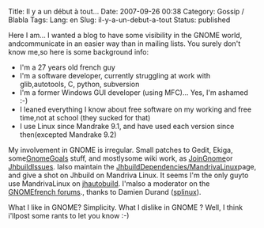 Title: Il y a un début à tout...
Date: 2007-09-26 00:38
Category: Gossip / Blabla
Tags:
Lang: en
Slug: il-y-a-un-debut-a-tout
Status: published

Here I am... I wanted a blog to have some visibility in the GNOME world, andcommunicate in an easier way than in mailing lists. You surely don't know me,so here is some background info:

-   I'm a 27 years old french guy
-   I'm a software developer, currently struggling at work with glib,autotools, C, python, subversion
-   I'm a former Windows GUI developer (using MFC)... Yes, I'm ashamed :-)
-   I leaned everything I know about free software on my working and free time,not at school (they sucked for that)
-   I use Linux since Mandrake 9.1, and have used each version since then(excepted Mandrake 9.2)

My involvement in GNOME is irregular. Small patches to Gedit, Ekiga, some[GnomeGoals](http://live.gnome.org/GnomeGoals) stuff, and mostlysome wiki work, as [JoinGnome](http://live.gnome.org/JoinGnome)or  [JhbuildIssues](http://live.gnome.org/JhbuildIssues). Ialso maintain the [JhbuildDependencies/MandrivaLinux](http://live.gnome.org/JhbuildDependencies/MandrivaLinux)page, and give a shot on Jhbuild on Mandriva Linux. It seems I'm the only guyto use MandrivaLinux on [jhautobuild](http://jhbuild.bxlug.be/). I'malso a moderator on the [GNOMEfrench forums](http://fr.gnomesupport.org/forums/)., thanks to Damien Durand ([splinux](http://glive.tuxfamily.org/blog/)).  
  
What I like in GNOME? Simplicity. What I dislike in GNOME ? Well, I think i'llpost some rants to let you know :-)
